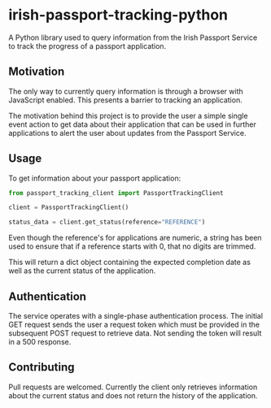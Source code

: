# irish-passport-tracking-python

A Python library used to query information from the Irish Passport Service to track the progress of a passport application.

<h2>Motivation</h2>
The only way to currently query information is through a browser with JavaScript enabled. This presents a barrier to 
tracking an application. 

The motivation behind this project is to provide the user a simple single event action to get 
data about their application that can be used in further applications to alert the user about updates from the Passport 
Service.

<h2>Usage</h2>
To get information about your passport application:

```python
from passport_tracking_client import PassportTrackingClient

client = PassportTrackingClient()

status_data = client.get_status(reference="REFERENCE")
```

Even though the reference's for applications are numeric, a string has been used to ensure that if a reference starts 
with 0, that no digits are trimmed. 

This will return a dict object containing the expected completion date as well as the current status of the application.

<h2>Authentication</h2>
The service operates with a single-phase authentication process. The initial GET request sends the user a request token 
which must be provided in the subsequent POST request to retrieve data. Not sending the token will result in a 500 response.

<h2>Contributing</h2>
Pull requests are welcomed. Currently the client only retrieves information about the current status and does not return 
the history of the application.